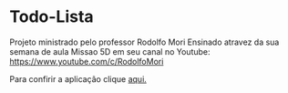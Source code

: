 # Todo-Lista

Projeto ministrado pelo professor Rodolfo Mori
Ensinado atravez da sua semana de aula Missao 5D em seu canal no Youtube: https://www.youtube.com/c/RodolfoMori

Para confirir a aplicação clique <a href="https://github.com/wandersondefariasprogramador">aqui.</a>

